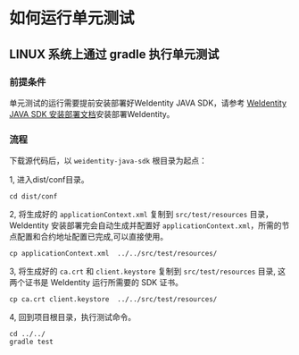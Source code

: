 # 如何运行单元测试

## LINUX 系统上通过 gradle 执行单元测试

### 前提条件

单元测试的运行需要提前安装部署好WeIdentity JAVA SDK，请参考 [WeIdentity JAVA SDK 安装部署文档](https://weidentity.readthedocs.io/zh_CN/master/docs/weidentity-installation.html#)安装部署WeIdentity。
  
### 流程

下载源代码后，以 `weidentity-java-sdk` 根目录为起点：

1, 进入dist/conf目录。

```shell
cd dist/conf
```

2, 将生成好的 `applicationContext.xml` 复制到 `src/test/resources` 目录，WeIdentity 安装部署完会自动生成并配置好 `applicationContext.xml`，所需的节点配置和合约地址配置已完成,可以直接使用。

```shell
cp applicationContext.xml  ../../src/test/resources/
```

3, 将生成好的 `ca.crt` 和 `client.keystore` 复制到 `src/test/resources` 目录,
     这两个证书是 WeIdentity 运行所需要的 SDK 证书。

```shell
cp ca.crt client.keystore  ../../src/test/resources/
```

4, 回到项目根目录，执行测试命令。

```shell
cd ../../
gradle test
 ```
